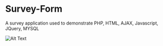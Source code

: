# Survey-Form
A survey application used to demonstrate PHP, HTML, AJAX, Javascript, JQuery, MYSQL


![Alt Text](https://github.com/{user}/{repo}/raw/master/path/to/image.gif)